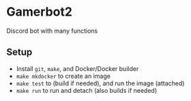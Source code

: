# Gamerbot2
Discord bot with many functions

## Setup
* Install `git`, `make`, and Docker/Docker builder
* `make mkdocker` to create an image
* `make test` to (build if needed), and run the image (attached)
* `make run` to run and detach (also builds if needed)